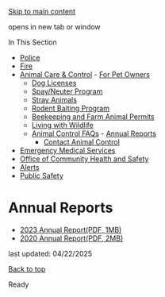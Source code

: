 [Skip to main content](https://www.pittsburghpa.gov/Safety/Animal-Care-Control/Animal-Control-FAQs/Annual-Reports#main-content)

opens in new tab or window

In This Section

- [Police](https://www.pittsburghpa.gov/Safety/Police)
- [Fire](https://www.pittsburghpa.gov/Safety/Fire)
- [Animal Care & Control](https://www.pittsburghpa.gov/Safety/Animal-Care-Control)  - [For Pet Owners](https://www.pittsburghpa.gov/Safety/Animal-Care-Control/For-Pet-Owners)
  - [Dog Licenses](https://www.pittsburghpa.gov/Safety/Animal-Care-Control/Dog-Licenses)
  - [Spay/Neuter Program](https://www.pittsburghpa.gov/Safety/Animal-Care-Control/SpayNeuter-Program)
  - [Stray Animals](https://www.pittsburghpa.gov/Safety/Animal-Care-Control/Stray-Animals)
  - [Rodent Baiting Program](https://www.pittsburghpa.gov/Safety/Animal-Care-Control/Rodent-Baiting-Program)
  - [Beekeeping and Farm Animal Permits](https://www.pittsburghpa.gov/Safety/Animal-Care-Control/Beekeeping-and-Farm-Animal-Permits)
  - [Living with Wildlife](https://www.pittsburghpa.gov/Safety/Animal-Care-Control/Living-with-Wildlife)
  - [Animal Control FAQs](https://www.pittsburghpa.gov/Safety/Animal-Care-Control/Animal-Control-FAQs)    - [Annual Reports](https://www.pittsburghpa.gov/Safety/Animal-Care-Control/Animal-Control-FAQs/Annual-Reports)
    - [Contact Animal Control](https://www.pittsburghpa.gov/Safety/Animal-Care-Control/Animal-Control-FAQs/Contact-Animal-Control)
- [Emergency Medical Services](https://www.pittsburghpa.gov/Safety/Emergency-Medical-Services)
- [Office of Community Health and Safety](https://www.pittsburghpa.gov/Safety/Office-of-Community-Health-and-Safety)
- [Alerts](https://www.pittsburghpa.gov/Safety/Alerts)
- [Public Safety](https://www.pittsburghpa.gov/Safety/Public-Safety)

# Annual Reports

- [2023 Annual Report(PDF, 1MB)](https://www.pittsburghpa.gov/files/assets/city/v/1/public-safety/documents/25672_animal_care__control_annual_report.pdf)
- [2020 Annual Report(PDF, 2MB)](https://www.pittsburghpa.gov/files/assets/city/v/1/public-safety/documents/14235_2020_acc_annual_report.pdf)

last updated: 04/22/2025

[Back to top](https://www.pittsburghpa.gov/Safety/Animal-Care-Control/Animal-Control-FAQs/Annual-Reports#body-top)

Ready
